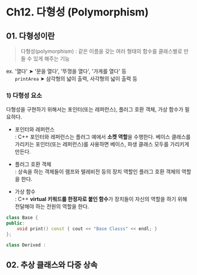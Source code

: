 # Ch12. 다형성 (Polymorphism)
## 01. 다형성이란
> 다형성(polymorphism) : 같은 이름을 갖는 여러 형태의 함수를 클래스별로 만들 수 있게 해주는 기능  

ex. '열다' ➤ '문을 열다', '뚜껑을 열다', '가게를 열다' 등  
&nbsp;&nbsp;&nbsp;&nbsp;&nbsp; ```printArea``` ➤ 삼각형의 넓이 출력, 사각형의 넓이 출력 등

### 1) 다형성 요소
다형성을 구현하기 위해서는 포인터(또는 레퍼런스), 플러그 호환 객체, 가상 함수가 필요하다.  
* 포인터와 레퍼런스  
: C++ 포인터와 레퍼런스는 플러그 예에서 **소켓 역할**을 수행한다. 베이스 클래스를 가리키는 포인터(또는 레퍼런스)를 사용하면 베이스, 파생 클래스 모두를 가리키게 만든다.

* 플러그 호환 객체  
: 상속을 하는 객체들이 램프와 텔레비전 등의 장치 역할인 플러그 호환 객체의 역할을 한다.
* 가상 함수  
: C++ **virtual 키워드를 한정자로 붙인 함수**가 장치들이 자신의 역할을 하기 위해 전달해야 하는 전원의 역할을 한다.
```C++
class Base {
public:
    void print() const { cout << "Base Classs" << endl; }
};

class Derived : 

```

## 02. 추상 클래스와 다중 상속
